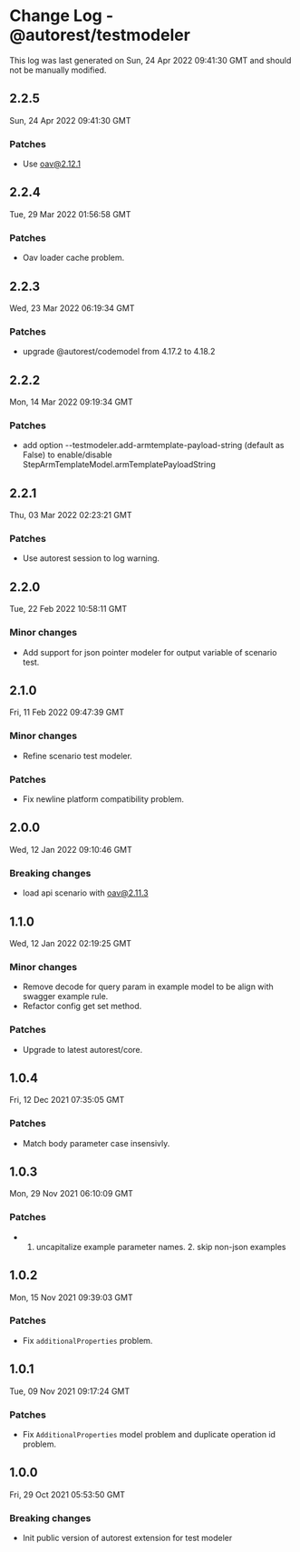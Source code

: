 # Change Log - @autorest/testmodeler

This log was last generated on Sun, 24 Apr 2022 09:41:30 GMT and should not be manually modified.

## 2.2.5
Sun, 24 Apr 2022 09:41:30 GMT

### Patches

- Use oav@2.12.1

## 2.2.4
Tue, 29 Mar 2022 01:56:58 GMT

### Patches

- Oav loader cache problem.

## 2.2.3
Wed, 23 Mar 2022 06:19:34 GMT

### Patches

- upgrade @autorest/codemodel from 4.17.2 to 4.18.2

## 2.2.2
Mon, 14 Mar 2022 09:19:34 GMT

### Patches

- add option --testmodeler.add-armtemplate-payload-string (default as False) to enable/disable StepArmTemplateModel.armTemplatePayloadString

## 2.2.1
Thu, 03 Mar 2022 02:23:21 GMT

### Patches

- Use autorest session to log warning.

## 2.2.0
Tue, 22 Feb 2022 10:58:11 GMT

### Minor changes

- Add support for json pointer modeler for output variable of scenario test.

## 2.1.0
Fri, 11 Feb 2022 09:47:39 GMT

### Minor changes

- Refine scenario test modeler.

### Patches

- Fix newline platform compatibility problem.

## 2.0.0
Wed, 12 Jan 2022 09:10:46 GMT

### Breaking changes

- load api scenario with oav@2.11.3

## 1.1.0
Wed, 12 Jan 2022 02:19:25 GMT

### Minor changes

- Remove decode for query param in example model to be align with swagger example rule.
- Refactor config get set method.

### Patches

- Upgrade to latest autorest/core.

## 1.0.4
Fri, 12 Dec 2021 07:35:05 GMT

### Patches

- Match body parameter case insensivly.

## 1.0.3
Mon, 29 Nov 2021 06:10:09 GMT

### Patches

- 1. uncapitalize example parameter names. 2. skip non-json examples

## 1.0.2
Mon, 15 Nov 2021 09:39:03 GMT

### Patches

- Fix `additionalProperties` problem.

## 1.0.1
Tue, 09 Nov 2021 09:17:24 GMT

### Patches

- Fix `AdditionalProperties` model problem and duplicate operation id problem.

## 1.0.0
Fri, 29 Oct 2021 05:53:50 GMT

### Breaking changes

- Init public version of autorest extension for test modeler

